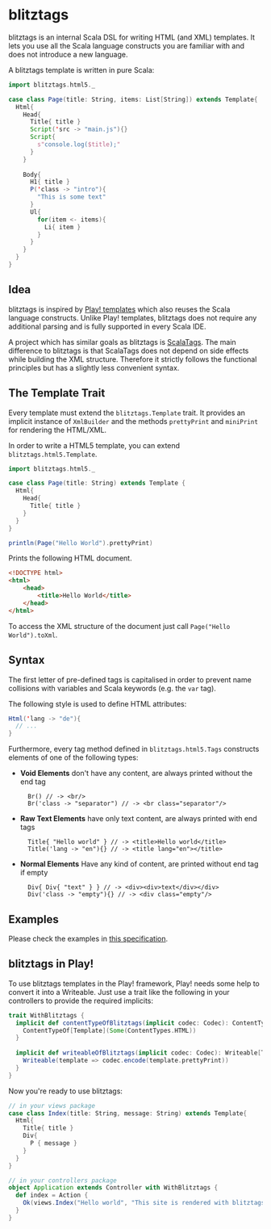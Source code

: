 # blitztags

blitztags is an internal Scala DSL for writing HTML (and XML) templates. It lets you use all the Scala language constructs you are familiar with and does not introduce a new language.

A blitztags template is written in pure Scala:

```scala
import blitztags.html5._

case class Page(title: String, items: List[String]) extends Template{
  Html{
    Head{
      Title{ title }
      Script('src -> "main.js"){}
      Script{
        s"console.log($title);"
      }
    }
    
    Body{
      H1{ title }
      P('class -> "intro"){
        "This is some text"
      }
      Ul{
        for(item <- items){
          Li{ item }
        }
      }
    }
  }
}
```

## Idea

blitztags is inspired by [Play! templates](http://www.playframework.com/documentation/2.1.x/ScalaTemplates) which also reuses the Scala language constructs. Unlike Play! templates, blitztags does not require any additional parsing and is fully supported in every Scala IDE.

A project which has similar goals as blitztags is [ScalaTags](https://github.com/lihaoyi/scalatags). The main difference to blitztags is that ScalaTags does not depend on side effects while building the XML structure. Therefore it strictly follows the functional principles but has a slightly less convenient syntax.

## The Template Trait

Every template must extend the `blitztags.Template` trait. It provides an implicit instance of `XmlBuilder` and the methods `prettyPrint` and `miniPrint` for rendering the HTML/XML.

In order to write a HTML5 template, you can extend `blitztags.html5.Template`.

```scala
import blitztags.html5._

case class Page(title: String) extends Template {
  Html{
    Head{
      Title{ title }
    }
  }
}

println(Page("Hello World").prettyPrint)
```

Prints the following HTML document.

```html
<!DOCTYPE html>
<html>
    <head>
        <title>Hello World</title>
    </head>
</html>
```

To access the XML structure of the document just call `Page("Hello World").toXml`.

## Syntax

The first letter of pre-defined tags is capitalised in order to prevent name collisions with variables and Scala keywords (e.g. the `var` tag).

The following style is used to define HTML attributes:

```scala
Html('lang -> "de"){
  // ...
}
```

Furthermore, every tag method defined in `blitztags.html5.Tags` constructs elements of one of the following types:

- **Void Elements** don't have any content, are always printed without the end tag

        Br() // -> <br/>
        Br('class -> "separator") // -> <br class="separator"/>

- **Raw Text Elements** have only text content, are always printed with end tags

        Title{ "Hello world" } // -> <title>Hello world</title>
        Title('lang -> "en"){} // -> <title lang="en"></title>

- **Normal Elements** Have any kind of content, are printed without end tag if empty

        Div{ Div{ "text" } } // -> <div><div>text</div></div>
        Div('class -> "empty"){} // -> <div class="empty"/>

## Examples

Please check the examples in [this specification](https://github.com/Luegg/blitztags/blob/master/src/test/scala/blitztags/html5/Examples.scala).

## blitztags in Play!

To use blitztags templates in the Play! framework, Play! needs some help to convert it into a Writeable. Just use a trait like the following in your controllers to provide the required implicits:

```scala
trait WithBlitztags {
  implicit def contentTypeOfBlitztags(implicit codec: Codec): ContentTypeOf[Template] = {
    ContentTypeOf[Template](Some(ContentTypes.HTML))
  }
      
  implicit def writeableOfBlitztags(implicit codec: Codec): Writeable[Template] = {
    Writeable(template => codec.encode(template.prettyPrint))
  }
}
```

Now you're ready to use blitztags:

```scala
// in your views package
case class Index(title: String, message: String) extends Template{
  Html{
    Title{ title }
    Div{
      P { message }
    }
  }
}

// in your controllers package
object Application extends Controller with WithBlitztags {
  def index = Action {
    Ok(views.Index("Hello world", "This site is rendered with blitztags!"))
  }
}
```